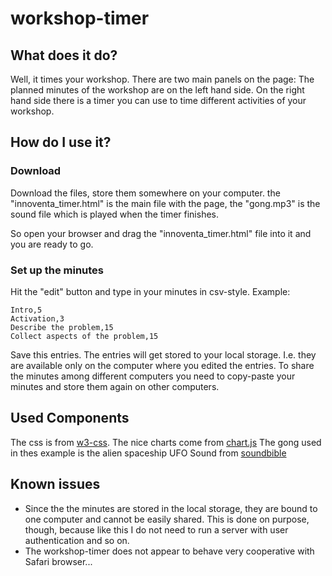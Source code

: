 # workshop-timer
## What does it do?
Well, it times your workshop. There are two main panels on the page: The planned minutes of the workshop are on the left hand side. On the right hand side there is a timer you can use to time different activities of your workshop.

## How do I use it?
### Download
Download the files, store them somewhere on your computer. the "innoventa_timer.html" is the main file with the page, the "gong.mp3" is the sound file which is played when the timer finishes.

So open your browser and drag the "innoventa_timer.html" file into it and you are ready to go. 

### Set up the minutes
Hit the "edit" button and type in your minutes in csv-style. Example:
```
Intro,5
Activation,3
Describe the problem,15
Collect aspects of the problem,15
```

Save this entries. The entries will get stored to your local storage. I.e. they are available only on the computer where you edited the entries. To share the minutes among different computers you need to copy-paste your minutes and store them again on other computers.

## Used Components
The css is from [w3-css](https://www.w3schools.com/w3css/default.asp).
The nice charts come from [chart.js](https://www.chartjs.org/)
The gong used in thes example is the alien spaceship UFO Sound from [soundbible](http://soundbible.com/2213-Alien-Spaceship-UFO.html)

## Known issues
* Since the the minutes are stored in the local storage, they are bound to one computer and cannot be easily shared. This is done on purpose, though, because like this I do not need to run a server with user authentication and so on.
* The workshop-timer does not appear to behave very cooperative with Safari browser... 
